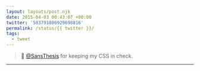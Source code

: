 ```yaml
---
layout: layouts/post.njk
date: 2015-04-03 00:43:07 +00:00
twitter: '583791806929698816'
permalink: /status/{{ twitter }}/
tags: 
  - tweet
---
```


> 🙌 [@SansThesis](https://twitter.com/SansThesis) for keeping my CSS in check.

---
